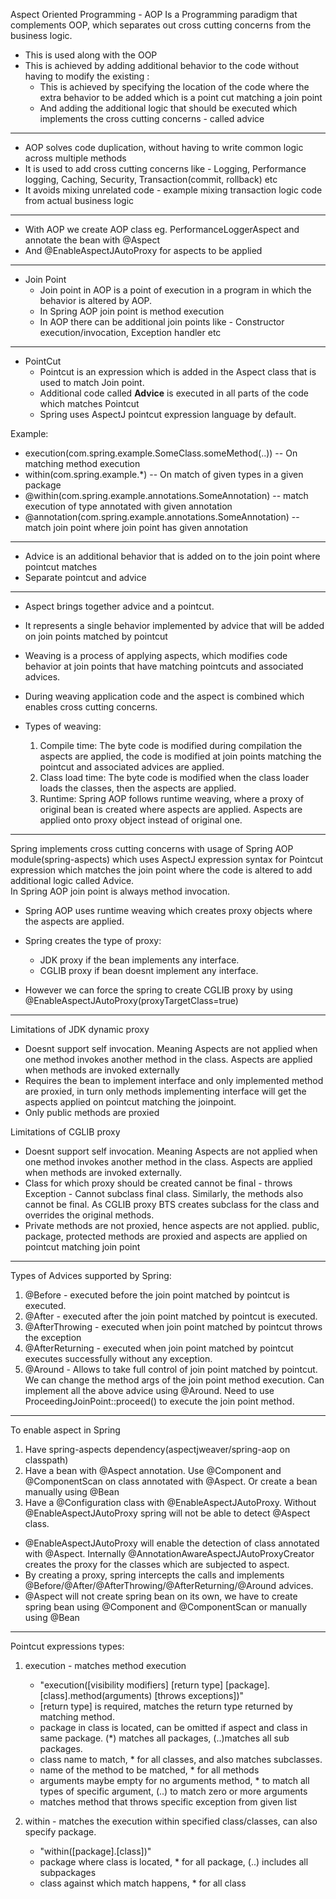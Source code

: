 Aspect Oriented Programming - AOP
Is a Programming paradigm that complements OOP, which separates out cross cutting concerns from the business logic.
* This is used along with the OOP
* This is achieved by adding additional behavior to the code without having to modify the existing :
  * This is achieved by specifying the location of the code where the extra behavior to be added which is a point cut matching a join point
  * And adding the additional logic that should be executed which implements the cross cutting concerns -  called advice

---
* AOP solves code duplication, without having to write common logic across multiple methods
* It is used to add cross cutting concerns like - Logging, Performance logging, Caching, Security, Transaction(commit, rollback) etc
* It avoids mixing unrelated code - example mixing transaction logic code from actual business logic

--- 
* With AOP we create AOP class eg. PerformanceLoggerAspect and annotate the bean with @Aspect
* And @EnableAspectJAutoProxy for aspects to be applied

---
* Join Point
  * Join point in AOP is a point of execution in a program in which the behavior is altered by AOP.
  * In Spring AOP join point is method execution
  * In AOP there can be additional join points like - Constructor execution/invocation, Exception handler etc

---
* PointCut
  * Pointcut is an expression which is added in the Aspect class that is used to match Join point.
  * Additional code called **Advice** is executed in all parts of the code which matches Pointcut
  * Spring uses AspectJ pointcut expression language by default.
  
Example:
  * execution(com.spring.example.SomeClass.someMethod(..)) -- On matching method execution
  * within(com.spring.example.*) -- On match of given types in a given package
  * @within(com.spring.example.annotations.SomeAnnotation) -- match execution of type annotated with given annotation
  * @annotation(com.spring.example.annotations.SomeAnnotation) -- match join point where join point has given annotation


---
* Advice is an additional behavior that is added on to the join point where pointcut matches
* Separate pointcut and advice

---
* Aspect brings together advice and a pointcut.
* It represents a single behavior implemented by advice that will be added on join points matched by pointcut


* Weaving is a process of applying aspects, which modifies code behavior at join points that have matching pointcuts and associated advices.
* During weaving application code and the aspect is combined which enables cross cutting concerns.

* Types of weaving:
  1. Compile time: The byte code is modified during compilation the aspects are applied, the code is modified at join points matching the pointcut and associated advices are applied.
  2. Class load time: The byte code is modified when the class loader loads the classes, then the aspects are applied.
  3. Runtime: Spring AOP follows runtime weaving, where a proxy of original bean is created where aspects are applied. Aspects are applied onto proxy object instead of original one.
  
---
Spring implements cross cutting concerns with usage of Spring AOP module(spring-aspects) which uses AspectJ expression syntax
for Pointcut expression which matches the join point where the code is altered to add additional logic called Advice.\
In Spring AOP join point is always method invocation.

* Spring AOP uses runtime weaving which creates proxy objects where the aspects are applied.
* Spring creates the type of proxy:
  * JDK proxy if the bean implements any interface.
  * CGLIB proxy if bean doesnt implement any interface.
  
* However we can force the spring to create CGLIB proxy by using @EnableAspectJAutoProxy(proxyTargetClass=true)

---
 Limitations of JDK dynamic proxy
* Doesnt support self invocation. Meaning Aspects are not applied when one method invokes another method in the class. Aspects are applied when methods are invoked externally
* Requires the bean to implement interface and only implemented method are proxied, in turn only methods implementing interface will get the aspects applied on pointcut matching the joinpoint.
* Only public methods are proxied

Limitations of CGLIB proxy
* Doesnt support self invocation. Meaning Aspects are not applied when one method invokes another method in the class. Aspects are applied when methods are invoked externally.
* Class for which proxy should be created cannot be final - throws Exception - Cannot subclass final class. Similarly, the methods also cannot be final. As CGLIB proxy BTS creates subclass for the class and overrides the original methods.
* Private methods are not proxied, hence aspects are not applied. public, package, protected methods are proxied and aspects are applied on pointcut matching join point

---
Types of Advices supported by Spring:
1. @Before - executed before the join point matched by pointcut is executed.
2. @After - executed after the join point matched by pointcut is executed.
3. @AfterThrowing - executed when join point matched by pointcut throws the exception
4. @AfterReturning - executed when join point matched by pointcut executes successfully without any exception.
5. @Around - Allows to take full control of join point matched by pointcut. We can change the method args of the join point method execution. Can implement all the above advice using @Around.
              Need to use ProceedingJoinPoint::proceed() to execute the join point method.

---
To enable aspect in Spring
1. Have spring-aspects dependency(aspectjweaver/spring-aop on classpath)
2. Have a bean with @Aspect annotation. Use @Component and @ComponentScan on class annotated with @Aspect. Or create a bean manually using @Bean
3. Have a @Configuration class with @EnableAspectJAutoProxy. Without @EnableAspectJAutoProxy spring will not be able to detect @Aspect class.

* @EnableAspectJAutoProxy will enable the detection of class annotated with @Aspect. Internally @AnnotationAwareAspectJAutoProxyCreator creates the proxy for the classes which are subjected to aspect.
* By creating a proxy, spring intercepts the calls and implements @Before/@After/@AfterThrowing/@AfterReturning/@Around advices.
* @Aspect will not create spring bean on its own, we have to create spring bean using @Component and @ComponentScan or manually using @Bean

---
Pointcut expressions types:
1. execution - matches method execution
    * "execution([visibility modifiers] [return type] [package].[class].method(arguments) [throws exceptions])"
    * [return type] is required, matches the return type returned by matching method.
    * package in class is located, can be omitted if aspect and class in same package. (*) matches all packages, (..)matches all sub packages.
    * class name to match, * for all classes, and also matches subclasses.
    * name of the method to be matched, * for all methods
    * arguments maybe empty for no arguments method, * to match all types of specific argument, (..) to match zero or more arguments
    * matches method that throws specific exception from given list
   
2. within - matches the execution within specified class/classes, can also specify package.
    * "within([package].[class])"
    * package where class is located, * for all package, (..) includes all subpackages
    * class against which match happens, * for all class
